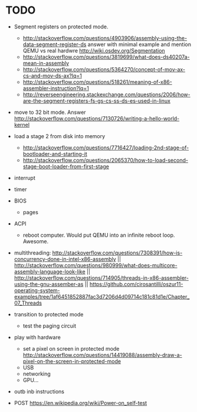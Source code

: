 # TODO

-   Segment registers on protected mode.

    - http://stackoverflow.com/questions/4903906/assembly-using-the-data-segment-register-ds answer with minimal example and mention QEMU vs real hardwre http://wiki.osdev.org/Segmentation
    - http://stackoverflow.com/questions/3819699/what-does-ds40207a-mean-in-assembly
    - http://stackoverflow.com/questions/5364270/concept-of-mov-ax-cs-and-mov-ds-ax?lq=1
    - http://stackoverflow.com/questions/518261/meaning-of-x86-assembler-instruction?lq=1
    - http://reverseengineering.stackexchange.com/questions/2006/how-are-the-segment-registers-fs-gs-cs-ss-ds-es-used-in-linux

-   move to 32 bit mode. Answer http://stackoverflow.com/questions/7130726/writing-a-hello-world-kernel

-   load a stage 2 from disk into memory

    - http://stackoverflow.com/questions/7716427/loading-2nd-stage-of-bootloader-and-starting-it
    - http://stackoverflow.com/questions/2065370/how-to-load-second-stage-boot-loader-from-first-stage

-   interrupt

-   timer

-   BIOS

    - pages

-   ACPI

    -   reboot computer. Would put QEMU into an infinite reboot loop. Awesome.

-   multithreading: http://stackoverflow.com/questions/7308391/how-is-concurrency-done-in-intel-x86-assembly || http://stackoverflow.com/questions/980999/what-does-multicore-assembly-language-look-like || http://stackoverflow.com/questions/714905/threads-in-x86-assembler-using-the-gnu-assember-as || https://github.com/cirosantilli/oszur11-operating-system-examples/tree/1af6451852887fac3d7206d4d09714c181c81d1e/Chapter_07_Threads

-   transition to protected mode

    - test the paging circuit

-   play with hardware

    -   set a pixel on screen in protected mode http://stackoverflow.com/questions/14419088/assembly-draw-a-pixel-on-the-screen-in-protected-mode
    -   USB
    -   networking
    -   GPU...

-   outb inb instructions

-   POST https://en.wikipedia.org/wiki/Power-on_self-test
